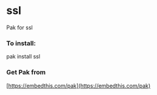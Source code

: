ssl
===

Pak for ssl

### To install:

pak install ssl

### Get Pak from

[https://embedthis.com/pak](https://embedthis.com/pak)
